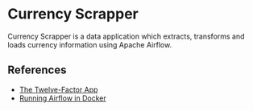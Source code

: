 # Currency Scrapper

Currency Scrapper is a data application which extracts, transforms and loads currency information using Apache Airflow.

## References

* [The Twelve-Factor App](https://12factor.net)
* [Running Airflow in Docker](https://airflow.apache.org/docs/apache-airflow/stable/start/docker.html)
